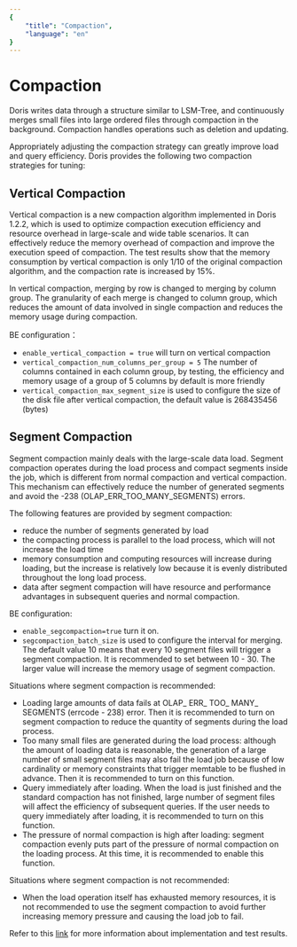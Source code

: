 ```yaml
---
{
    "title": "Compaction",
    "language": "en"
}
---
```


<!-- 
Licensed to the Apache Software Foundation (ASF) under one
or more contributor license agreements.  See the NOTICE file
distributed with this work for additional information
regarding copyright ownership.  The ASF licenses this file
to you under the Apache License, Version 2.0 (the
"License"); you may not use this file except in compliance
with the License.  You may obtain a copy of the License at

  http://www.apache.org/licenses/LICENSE-2.0

Unless required by applicable law or agreed to in writing,
software distributed under the License is distributed on an
"AS IS" BASIS, WITHOUT WARRANTIES OR CONDITIONS OF ANY
KIND, either express or implied.  See the License for the
specific language governing permissions and limitations
under the License.
-->


# Compaction

Doris writes data through a structure similar to LSM-Tree, and continuously merges small files into large ordered files through compaction in the background. Compaction handles operations such as deletion and updating. 

Appropriately adjusting the compaction strategy can greatly improve load and query efficiency. Doris provides the following two compaction strategies for tuning:


## Vertical Compaction

<version since="1.2.2">
</version>

Vertical compaction is a new compaction algorithm implemented in Doris 1.2.2, which is used to optimize compaction execution efficiency and resource overhead in large-scale and wide table scenarios. It can effectively reduce the memory overhead of compaction and improve the execution speed of compaction. The test results show that the memory consumption by vertical compaction is only 1/10 of the original compaction algorithm, and the compaction rate is increased by 15%.

In vertical compaction, merging by row is changed to merging by column group. The granularity of each merge is changed to column group, which reduces the amount of data involved in single compaction and reduces the memory usage during compaction.

BE configuration：
- `enable_vertical_compaction = true` will turn on vertical compaction
- `vertical_compaction_num_columns_per_group = 5` The number of columns contained in each column group, by testing, the efficiency and memory usage of a group of 5 columns by default is more friendly
- `vertical_compaction_max_segment_size` is used to configure the size of the disk file after vertical compaction, the default value is 268435456 (bytes)


## Segment Compaction

Segment compaction mainly deals with the large-scale data load. Segment compaction operates during the load process and compact segments inside the job, which is different from normal compaction and vertical compaction. This mechanism can effectively reduce the number of generated segments and avoid the -238 (OLAP_ERR_TOO_MANY_SEGMENTS) errors.

The following features are provided by segment compaction:
- reduce the number of segments generated by load
- the compacting process is parallel to the load process, which will not increase the load time
- memory consumption and computing resources will increase during loading, but the increase is relatively low because it is evenly distributed throughout the long load process.
- data after segment compaction will have resource and performance advantages in subsequent queries and normal compaction.

BE configuration:
- `enable_segcompaction=true` turn it on.
- `segcompaction_batch_size` is used to configure the interval for merging. The default value 10 means that every 10 segment files will trigger a segment compaction. It is recommended to set between 10 - 30. The larger value will increase the memory usage of segment compaction.

Situations where segment compaction is recommended:

- Loading large amounts of data fails at OLAP_ ERR_ TOO_ MANY_ SEGMENTS (errcode - 238) error. Then it is recommended to turn on segment compaction to reduce the quantity of segments during the load process.
- Too many small files are generated during the load process: although the amount of loading data is reasonable, the generation of a large number of small segment files may also fail the load job because of low cardinality or memory constraints that trigger memtable to be flushed in advance. Then it is recommended to turn on this function.
- Query immediately after loading. When the load is just finished and the standard compaction has not finished, large number of segment files will affect the efficiency of subsequent queries. If the user needs to query immediately after loading, it is recommended to turn on this function.
- The pressure of normal compaction is high after loading: segment compaction evenly puts part of the pressure of normal compaction on the loading process. At this time, it is recommended to enable this function.

Situations where segment compaction is not recommended:
- When the load operation itself has exhausted memory resources, it is not recommended to use the segment compaction to avoid further increasing memory pressure and causing the load job to fail.

Refer to this [link](https://github.com/apache/doris/pull/12866) for more information about implementation and test results.
